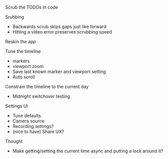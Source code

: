 Scrub the TODOs in code

Srubbing

-   Backwards scrub skips gaps just like forward
-   Hitting a video error preserves scrubbing speed

Reskin the app

Tune the timeline

-   markers
-   viewport zoom
-   Save last known marker and viewport setting
-   Auto scroll

Constrain the timeline to the current day

-   Midnight switchover testing

Settings UI

-   Tune defaults
-   Camera source
-   Recording settings?
-   (nice to have) Share UX?

Thought

-   Make getting/setting the current time async and putting a lock around it?
